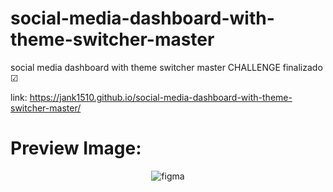 # social-media-dashboard-with-theme-switcher-master
social media dashboard with theme switcher master CHALLENGE finalizado ☑

link:
https://jank1510.github.io/social-media-dashboard-with-theme-switcher-master/


# Preview Image:
<p align='center'> 
  
  <img src="https://res.cloudinary.com/dz209s6jk/image/upload/q_auto,w_900/Screenshots/gotwxto9t3o3ycfqxv3r.jpg" alt="figma"/>

</p>
